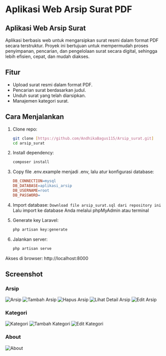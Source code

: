 # Aplikasi Web Arsip Surat PDF

## Aplikasi Web Arsip Surat
Aplikasi berbasis web untuk mengarsipkan surat resmi dalam format PDF secara terstruktur. Proyek ini bertujuan untuk mempermudah proses penyimpanan, pencarian, dan pengelolaan surat secara digital, sehingga lebih efisien, cepat, dan mudah diakses.

## Fitur
- Upload surat resmi dalam format PDF.
- Pencarian surat berdasarkan judul.
- Unduh surat yang telah diarsipkan.
- Manajemen kategori surat.

##  Cara Menjalankan
1. Clone repo:
   ```bash
   git clone [https://github.com/AndhikaBagus115/Arsip_surat.git]
   cd arsip_surat

2. Install dependency:
   ```bash
   composer install
   
3. Copy file .env.example menjadi .env, lalu atur konfigurasi database:
   ```makefile
   DB_CONNECTION=mysql
   DB_DATABASE=aplikasi_arsip
   DB_USERNAME=root
   DB_PASSWORD=
   
4. Import database:
   `Download file arsip_surat.sql dari repository ini`
   Lalu import ke database Anda melalui phpMyAdmin atau terminal
   
6. Generate key Laravel:
   ```bash
   php artisan key:generate
   
7. Jalankan server:
   ```bash
   php artisan serve
Akses di browser: http://localhost:8000

## Screenshot
### Arsip
![Arsip](screenshot/arsip-index.png)
![Tambah Arsip](screenshot/arsip-tambah.png)
![Hapus Arsip](screenshot/arsip-hapus.png)
![Lihat Detail Arsip](screenshot/arsip-lihat.png)
![Edit Arsip](screenshot/arsip-edit.png)
### Kategori
![Kategori](screenshot/kategori-index.png)
![Tambah Kategori](screenshot/kategori-tambah.png)
![Edit Kategori](screenshot/kategori-edit.png)
### About
![About](screenshot/about.png)
